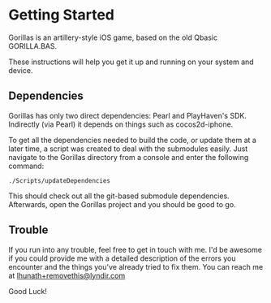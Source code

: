 Getting Started
===============

Gorillas is an artillery-style iOS game, based on the old Qbasic GORILLA.BAS.

These instructions will help you get it up and running on your system and device.


Dependencies
------------

Gorillas has only two direct dependencies: Pearl and PlayHaven's SDK.  Indirectly (via Pearl) it depends on things such as cocos2d-iphone.

To get all the dependencies needed to build the code, or update them at a later time, a script was created to deal with the submodules easily.  Just navigate to the Gorillas directory from a console and enter the following command:

    ./Scripts/updateDependencies

This should check out all the git-based submodule dependencies.  Afterwards, open the Gorillas project and you should be good to go.


Trouble
-------

If you run into any trouble, feel free to get in touch with me.  I'd be awesome if you could provide me with a detailed description of the errors you encounter and the things you've already tried to fix them.  You can reach me at lhunath+removethis@lyndir.com


Good Luck!
